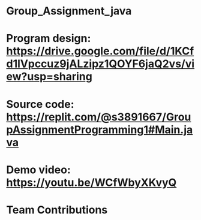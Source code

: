 # Group_Assignment_java

# Program design: https://drive.google.com/file/d/1KCfd1lVpccuz9jALzipz1QOYF6jaQ2vs/view?usp=sharing
# Source code: https://replit.com/@s3891667/GroupAssignmentProgramming1#Main.java
# Demo video: https://youtu.be/WCfWbyXKvyQ
# Team Contributions
